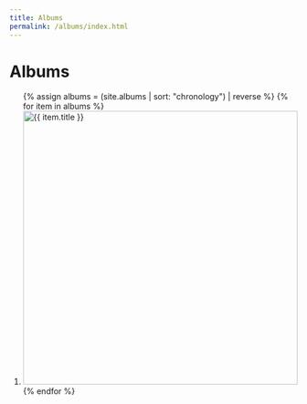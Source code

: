 ```yaml
---
title: Albums
permalink: /albums/index.html
---
```


# Albums

<ol class="pad-0">
{% assign albums = (site.albums | sort: "chronology") | reverse %}
{% for item in albums %}
  <li class="block-flow">
    <a href={{ item.url | relative_url }}>
      <img
        alt="{{ item.title }}"
        width="480"
        height="480"
        src="{{ item.cover.min }}" />
    </a>
  </li>
{% endfor %}
</ol>
